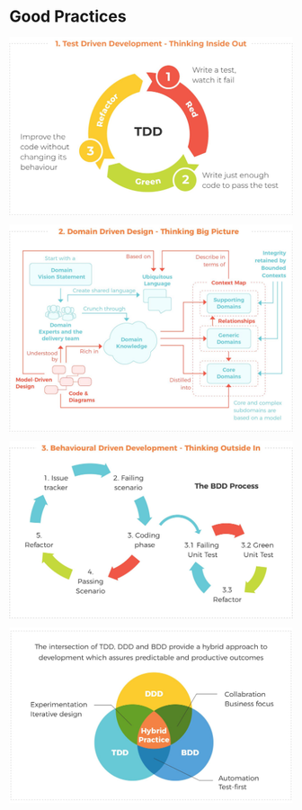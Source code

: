 # Good Practices

![TDD](images/tdd.jpg)

![DDD](images/ddd.jpg)

![BDD](images/bdd.jpg)

![Equilibrium](images/tdbdd.jpg)